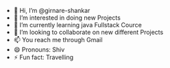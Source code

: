 - 👋 Hi, I’m @girnare-shankar
- 👀 I’m interested in doing new Projects
- 🌱 I’m currently learning java Fullstack Cource
- 💞️ I’m looking to collaborate on new different Projects
- 📫 You reach me through Gmail 
- 😄 Pronouns: Shiv
- ⚡ Fun fact: Travelling

<!---
girnare-shankar/girnare-shankar is a ✨ special ✨ repository because its `README.md` (this file) appears on your GitHub profile.
You can click the Preview link to take a look at your changes.
--->
